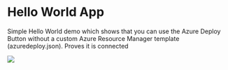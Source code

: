 Hello World App
====================
Simple Hello World demo which shows that you can use the Azure Deploy Button without a custom Azure Resource Manager template (azuredeploy.json). Proves it is connected

<a href="https://azuredeploy.net/" target="_blank"><img src="http://azuredeploy.net/deploybutton.png"/></a>
